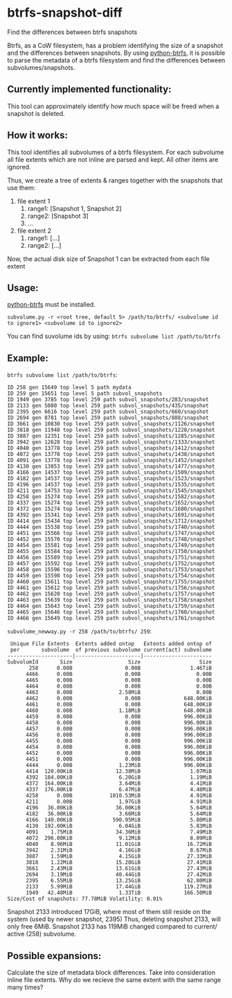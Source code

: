 # btrfs-snapshot-diff
Find the differences between btrfs snapshots

Btrfs, as a CoW filesystem, has a problem identifying the size of a snapshot and the differences between snapshots.
By using [python-btrfs](https://github.com/knorrie/python-btrfs), it is possible to parse the metadata of a btrfs filesystem and find the differences between subvolumes/snapshots.

## Currently implemented functionality:

This tool can approximately identify how much space will be freed when a snapshot is deleted.

## How it works:

This tool identifies all subvolumes of a btrfs filesystem. For each subvolume all file extents which are not inline are parsed and kept. All other items are ignored.

Thus, we create a tree of extents & ranges together with the snapshots that use them:

1. file extent 1
   1. range1: [Snapshot 1, Snapshot 2]
   2. range2: [Snapshot 3]
   3. ...
2. file extent 2
   1. range1: [...]
   2. range2: [...]

Now, the actual disk size of Snapshot 1 can be extracted from each file extent
## Usage:

[python-btrfs](https://github.com/knorrie/python-btrfs) must be installed.

`subvolume.py -r <root tree, default 5> /path/to/btrfs/ <subvolume id to ignore1> <subvolume id to ignore2>`

You can find suvolume ids by using:
`btrfs subvolume list /path/to/btrfs`

## Example:

`btrfs subvolume list /path/to/btrfs`:

```
ID 258 gen 15649 top level 5 path mydata
ID 259 gen 15651 top level 5 path subvol_snapshots
ID 1949 gen 3785 top level 259 path subvol_snapshots/283/snapshot
ID 2133 gen 5080 top level 259 path subvol_snapshots/435/snapshot
ID 2395 gen 6616 top level 259 path subvol_snapshots/660/snapshot
ID 2694 gen 8781 top level 259 path subvol_snapshots/888/snapshot
ID 3661 gen 10830 top level 259 path subvol_snapshots/1126/snapshot
ID 3818 gen 11948 top level 259 path subvol_snapshots/1228/snapshot
ID 3887 gen 12351 top level 259 path subvol_snapshots/1285/snapshot
ID 3942 gen 12628 top level 259 path subvol_snapshots/1333/snapshot
ID 4040 gen 13778 top level 259 path subvol_snapshots/1412/snapshot
ID 4072 gen 13778 top level 259 path subvol_snapshots/1438/snapshot
ID 4091 gen 13778 top level 259 path subvol_snapshots/1452/snapshot
ID 4130 gen 13853 top level 259 path subvol_snapshots/1477/snapshot
ID 4166 gen 14537 top level 259 path subvol_snapshots/1509/snapshot
ID 4182 gen 14537 top level 259 path subvol_snapshots/1523/snapshot
ID 4196 gen 14537 top level 259 path subvol_snapshots/1535/snapshot
ID 4211 gen 14753 top level 259 path subvol_snapshots/1545/snapshot
ID 4258 gen 15274 top level 259 path subvol_snapshots/1582/snapshot
ID 4337 gen 15274 top level 259 path subvol_snapshots/1652/snapshot
ID 4372 gen 15274 top level 259 path subvol_snapshots/1680/snapshot
ID 4392 gen 15341 top level 259 path subvol_snapshots/1691/snapshot
ID 4414 gen 15434 top level 259 path subvol_snapshots/1712/snapshot
ID 4444 gen 15538 top level 259 path subvol_snapshots/1740/snapshot
ID 4451 gen 15566 top level 259 path subvol_snapshots/1747/snapshot
ID 4452 gen 15570 top level 259 path subvol_snapshots/1748/snapshot
ID 4454 gen 15581 top level 259 path subvol_snapshots/1749/snapshot
ID 4455 gen 15584 top level 259 path subvol_snapshots/1750/snapshot
ID 4456 gen 15589 top level 259 path subvol_snapshots/1751/snapshot
ID 4457 gen 15592 top level 259 path subvol_snapshots/1752/snapshot
ID 4458 gen 15596 top level 259 path subvol_snapshots/1753/snapshot
ID 4459 gen 15598 top level 259 path subvol_snapshots/1754/snapshot
ID 4460 gen 15611 top level 259 path subvol_snapshots/1755/snapshot
ID 4461 gen 15612 top level 259 path subvol_snapshots/1756/snapshot
ID 4462 gen 15620 top level 259 path subvol_snapshots/1757/snapshot
ID 4463 gen 15639 top level 259 path subvol_snapshots/1758/snapshot
ID 4464 gen 15643 top level 259 path subvol_snapshots/1759/snapshot
ID 4465 gen 15646 top level 259 path subvol_snapshots/1760/snapshot
ID 4466 gen 15649 top level 259 path subvol_snapshots/1761/snapshot
```

`subvolume_newway.py -r 258 /path/to/btrfs/ 259`:

```
 Unique File Extents  Extents added ontop   Extents added ontop of
 per       subvolume  of previous subvolume current(act) subvolume
---------------------|---------------------|----------------------
SubvolumId       Size                  Size                   Size
       258      0.00B                 0.00B                1.46TiB
      4466      0.00B                 0.00B                  0.00B
      4465      0.00B                 0.00B                  0.00B
      4464      0.00B                 0.00B                  0.00B
      4463      0.00B               2.58MiB                  0.00B
      4462      0.00B                 0.00B              648.00KiB
      4461      0.00B                 0.00B              648.00KiB
      4460      0.00B               1.18MiB              648.00KiB
      4459      0.00B                 0.00B              996.00KiB
      4458      0.00B                 0.00B              996.00KiB
      4457      0.00B                 0.00B              996.00KiB
      4456      0.00B                 0.00B              996.00KiB
      4455      0.00B                 0.00B              996.00KiB
      4454      0.00B                 0.00B              996.00KiB
      4452      0.00B                 0.00B              996.00KiB
      4451      0.00B                 0.00B              996.00KiB
      4444      0.00B               1.23MiB              996.00KiB
      4414  120.00KiB              12.38MiB                1.07MiB
      4392  184.00KiB               6.20GiB                1.19MiB
      4372  164.00KiB               3.64MiB                4.41MiB
      4337  176.00KiB               6.47MiB                4.48MiB
      4258      0.00B            1010.53MiB                4.91MiB
      4211      0.00B               1.97GiB                4.91MiB
      4196   36.00KiB              36.00KiB                5.64MiB
      4182   36.00KiB               3.66MiB                5.64MiB
      4166  140.00KiB             590.95MiB                5.80MiB
      4130  192.00KiB               6.04GiB                5.83MiB
      4091    1.75MiB              34.36MiB                7.49MiB
      4072  296.00KiB               9.12MiB                8.09MiB
      4040    8.96MiB              11.01GiB               16.72MiB
      3942    2.31MiB               4.16GiB                8.67MiB
      3887    1.59MiB               4.15GiB               27.33MiB
      3818    1.22MiB              15.20GiB               27.41MiB
      3661    2.43MiB              13.61GiB               27.43MiB
      2694    3.19MiB              40.44GiB               27.42MiB
      2395    6.55MiB              13.25GiB               62.80MiB
      2133    5.99MiB              17.44GiB              119.27MiB
      1949   42.48MiB               1.33TiB              166.50MiB
Size/Cost of snapshots: 77.78MiB Volatility: 0.01%
```
Snapshot 2133 introduced 17GiB, where most of them still reside on the system (used by newer snapshot, 2395)
Thus, deleting snapshot 2133, will only free 6MiB. Snapshot 2133 has 119MiB changed compared to current/ active (258) subvolume.

## Possible expansions:

Calculate the size of metadata block differences.
Take into consideration inline file extents.
Why do we recieve the same extent with the same range many times?
